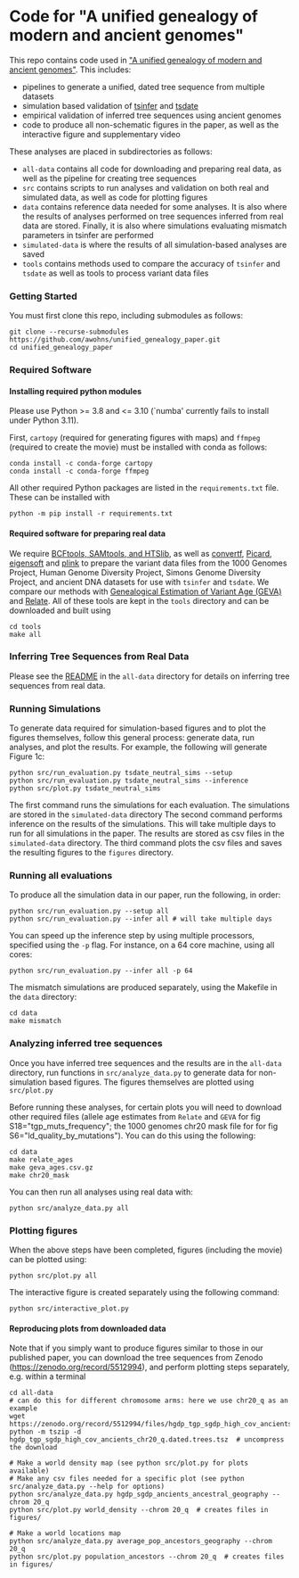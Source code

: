 # Code for "A unified genealogy of modern and ancient genomes"

This repo contains code used in ["A unified genealogy of modern and ancient genomes"](https://www.biorxiv.org/content/10.1101/2021.02.16.431497v2).
This includes:
* pipelines to generate a unified, dated tree sequence from multiple datasets
* simulation based validation of [tsinfer](https://tsinfer.readthedocs.io/) and
[tsdate](https://tsdate.readthedocs.io/en/latest/)
* empirical validation of inferred tree sequences using ancient genomes
* code to produce all non-schematic figures in the paper, as well as the interactive figure and supplementary video

These analyses are placed in subdirectories as follows:
* `all-data` contains all code for downloading and preparing real data, as well as the pipeline for creating tree sequences
* `src` contains scripts to run analyses and validation on both real and simulated data, as well as code for plotting figures
* `data` contains reference data needed for some analyses. It is also where the results of analyses performed on tree sequences inferred from real data are stored. Finally, it is also where simulations evaluating mismatch parameters in tsinfer are performed
* `simulated-data` is where the results of all simulation-based analyses are saved
* `tools` contains methods used to compare the accuracy of `tsinfer` and `tsdate` as well as tools to process variant data files

### Getting Started
You must first clone this repo, including submodules as follows:

```
git clone --recurse-submodules https://github.com/awohns/unified_genealogy_paper.git
cd unified_genealogy_paper
```

### Required Software

#### Installing required python modules

Please use Python >= 3.8 and <= 3.10 (`numba' currently fails to install under Python 3.11).

First, ``cartopy`` (required for generating figures with maps) and ``ffmpeg`` (required to create the movie)  must be installed
with conda as follows:

```
conda install -c conda-forge cartopy
conda install -c conda-forge ffmpeg
```

All other required Python packages are listed in the ``requirements.txt`` file. These can be 
installed with

```
python -m pip install -r requirements.txt
```


#### Required software for preparing real data

We require [BCFtools, SAMtools, and HTSlib](http://www.htslib.org/download/), as well as
[convertf](https://github.com/argriffing/eigensoft/tree/master/CONVERTF), [Picard](https://broadinstitute.github.io/picard/),
[eigensoft](https://github.com/argriffing/eigensoft) and [plink](http://zzz.bwh.harvard.edu/plink/download.shtml)
to prepare the variant data files from
the 1000 Genomes Project, Human Genome Diversity Project, Simons Genome Diversity Project, and ancient DNA
datasets for use with `tsinfer` and `tsdate`.
We compare our methods with [Genealogical Estimation of Variant Age (GEVA)](https://github.com/pkalbers/geva) and
[Relate](https://myersgroup.github.io/relate/index.html).
All of these tools are kept in the ``tools`` directory and can be downloaded and built using 

```
cd tools
make all
```

### Inferring Tree Sequences from Real Data

Please see the [README](all-data/README.md) in the ``all-data`` directory for details on inferring tree sequences from real data.


### Running Simulations

To generate data required for simulation-based figures and to plot the figures themselves, follow this general process: generate data, run analyses, and plot the results. 
For example, the following will generate Figure 1c:

```
python src/run_evaluation.py tsdate_neutral_sims --setup
python src/run_evaluation.py tsdate_neutral_sims --inference
python src/plot.py tsdate_neutral_sims
```

The first command runs the simulations for each evaluation. The simulations are stored in the `simulated-data` directory 
The second command performs inference on the results of the simulations. This will take multiple
days to run for all simulations in the paper. The results are stored as
csv files in the `simulated-data` directory. The third command plots the csv files and saves the resulting figures to the
`figures` directory.


### Running all evaluations

To produce all the simulation data in our paper, run the following, in order:

```
python src/run_evaluation.py --setup all 
python src/run_evaluation.py --infer all # will take multiple days
```

You can speed up the inference step by using multiple processors, specified using the `-p` flag.
For instance, on a 64 core machine, using all cores:

```
python src/run_evaluation.py --infer all -p 64
```

The mismatch simulations are produced separately, using the Makefile in the `data` directory:

```
cd data
make mismatch
```

### Analyzing inferred tree sequences

Once you have inferred tree sequences and the results are in the ``all-data`` directory, run functions in ``src/analyze_data.py`` to generate data for non-simulation based figures. The figures themselves are plotted using ``src/plot.py``

Before running these analyses, for certain plots you will need to download other required files (allele age estimates from `Relate` and `GEVA` for fig S18="tgp_muts_frequency"; the 1000 genomes chr20 mask file for for fig S6="ld_quality_by_mutations"). You can do this using the following:

```
cd data
make relate_ages
make geva_ages.csv.gz
make chr20_mask
```

You can then run all analyses using real data with:

```
python src/analyze_data.py all
```

### Plotting figures

When the above steps have been completed, figures (including the movie) can be plotted using:

```
python src/plot.py all
```

The interactive figure is created separately using the following command:

```
python src/interactive_plot.py
```
#### Reproducing plots from downloaded data

Note that if you simply want to produce figures similar to those in our published paper, you can download the
tree sequences from Zenodo (https://zenodo.org/record/5512994), and perform plotting steps separately,
e.g. within a terminal

```
cd all-data
# can do this for different chromosome arms: here we use chr20_q as an example
wget https://zenodo.org/record/5512994/files/hgdp_tgp_sgdp_high_cov_ancients_chr20_q.dated.trees.tsz
python -m tszip -d hgdp_tgp_sgdp_high_cov_ancients_chr20_q.dated.trees.tsz  # uncompress the download

# Make a world density map (see python src/plot.py for plots available)
# Make any csv files needed for a specific plot (see python src/analyze_data.py --help for options)
python src/analyze_data.py hgdp_sgdp_ancients_ancestral_geography --chrom 20_q
python src/plot.py world_density --chrom 20_q  # creates files in figures/

# Make a world locations map
python src/analyze_data.py average_pop_ancestors_geography --chrom 20_q
python src/plot.py population_ancestors --chrom 20_q  # creates files in figures/

```
